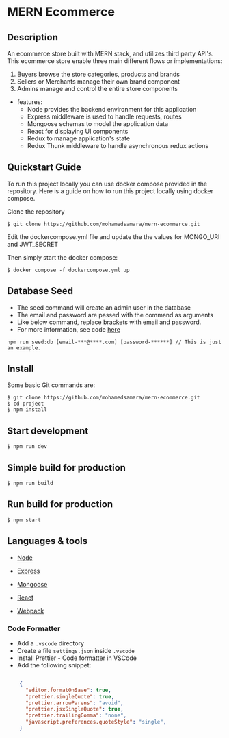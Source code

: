 # MERN Ecommerce

## Description

An ecommerce store built with MERN stack, and utilizes third party API's. This ecommerce store enable three main different flows or implementations:

1. Buyers browse the store categories, products and brands
2. Sellers or Merchants manage their own brand component
3. Admins manage and control the entire store components 


* features:
  * Node provides the backend environment for this application
  * Express middleware is used to handle requests, routes
  * Mongoose schemas to model the application data
  * React for displaying UI components
  * Redux to manage application's state
  * Redux Thunk middleware to handle asynchronous redux actions

## Quickstart Guide

To run this project locally you can use docker compose provided in the repository. Here is a guide on how to run this project locally using docker compose.

Clone the repository
```
$ git clone https://github.com/mohamedsamara/mern-ecommerce.git
```

Edit the dockercompose.yml file and update the the values for MONGO_URI and JWT_SECRET

Then simply start the docker compose:
```
$ docker compose -f dockercompose.yml up
```

## Database Seed

* The seed command will create an admin user in the database
* The email and password are passed with the command as arguments
* Like below command, replace brackets with email and password. 
* For more information, see code [here](server/utils/seed.js)

```
npm run seed:db [email-***@****.com] [password-******] // This is just an example.
```



## Install

Some basic Git commands are:

```
$ git clone https://github.com/mohamedsamara/mern-ecommerce.git
$ cd project
$ npm install
```

## Start development

```
$ npm run dev
```

## Simple build for production

```
$ npm run build
```

## Run build for production

```
$ npm start
```


## Languages & tools

- [Node](https://nodejs.org/en/)

- [Express](https://expressjs.com/)

- [Mongoose](https://mongoosejs.com/)

- [React](https://reactjs.org/)

- [Webpack](https://webpack.js.org/)


### Code Formatter

- Add a `.vscode` directory
- Create a file `settings.json` inside `.vscode`
- Install Prettier - Code formatter in VSCode
- Add the following snippet:  

```json

    {
      "editor.formatOnSave": true,
      "prettier.singleQuote": true,
      "prettier.arrowParens": "avoid",
      "prettier.jsxSingleQuote": true,
      "prettier.trailingComma": "none",
      "javascript.preferences.quoteStyle": "single",
    }

```

